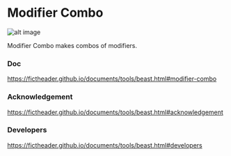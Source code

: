 # Modifier Combo
![alt image](https://img.shields.io/badge/Blender-2.79b-blue.svg)

Modifier Combo makes combos of modifiers.
### Doc
https://fictheader.github.io/documents/tools/beast.html#modifier-combo
### Acknowledgement
https://fictheader.github.io/documents/tools/beast.html#acknowledgement
### Developers
https://fictheader.github.io/documents/tools/beast.html#developers
